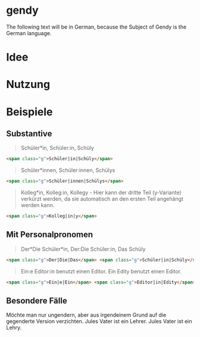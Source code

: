 # gendy
The following text will be in German, because the Subject of Gendy is the German language.

# Idee
# Nutzung

# Beispiele

## Substantive

>Schüler*in, Schüler:in, Schüly
```html
<span class="g">Schüler|in|Schüly</span>
```

>Schüler*innen, Schüler:innen, Schülys
```html
<span class="g">Schüler|innen|Schülys</span>
```

>Kolleg*in, Kolleg:in, Kollegy - Hier kann der dritte Teil (y-Variante) verkürzt werden, da sie automatisch an den ersten Teil angehängt werden kann.  
```html
<span class="g">Kolleg|in|y</span>
```

## Mit Personalpronomen
>Der\*Die Schüler\*in, Der:Die Schüler:in, Das Schüly

```html
<span class="g">Der|Die|Das</span> <span class="g">Schüler|in|Schüly</span>
```


>Ein:e Editor:in benutzt einen Editor. Ein Edity benutzt einen Editor.
```html
<span class="g">Ein|e|Ein</span> <span class="g">Editor|in|Edity</span> benutzt einen Editor.
```

## Besondere Fälle
Möchte man nur ungendern, aber aus irgendeinem Grund auf die gegenderte Version verzichten. 
Jules Vater ist ein Lehrer. Jules Vater ist ein Lehry.


